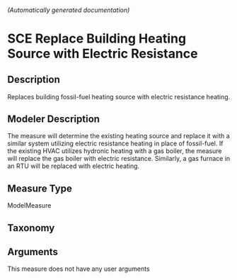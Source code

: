 

###### (Automatically generated documentation)

# SCE Replace Building Heating Source with Electric Resistance

## Description
Replaces building fossil-fuel heating source with electric resistance heating.

## Modeler Description
The measure will determine the existing heating source and replace it with a similar system utilizing electric resistance heating in place of fossil-fuel. If the existing HVAC utilizes hydronic heating with a gas boiler, the measure will replace the gas boiler with electric resistance. Similarly, a gas furnace in an RTU will be replaced with electric heating.

## Measure Type
ModelMeasure

## Taxonomy


## Arguments




This measure does not have any user arguments



